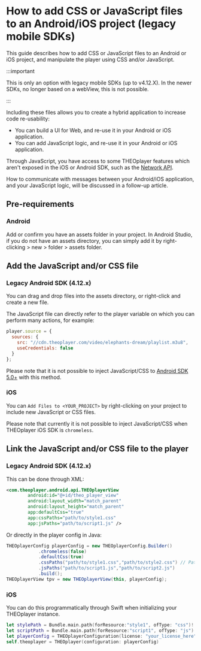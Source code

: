 # How to add CSS or JavaScript files to an Android/iOS project (legacy mobile SDKs)

This guide describes how to add CSS or JavaScript files to an Android or iOS project, and manipulate the player using CSS and/or JavaScript. 

:::important

This is only an option with legacy mobile SDKs (up to v4.12.X). In the newer SDKs, no longer based on a webView, this is not possible.

:::

Including these files allows you to create a hybrid application to increase code re-usability:

- You can build a UI for Web, and re-use it in your Android or iOS application.
- You can add JavaScript logic, and re-use it in your Android or iOS application.

Through JavaScript, you have access to some THEOplayer features which aren't exposed in the iOS or Android SDK, such as the [Network API](../how-to-guides/08-network/00-introduction.md).

How to communicate with messages between your Android/iOS application, and your JavaScript logic, will be discussed in a follow-up article.

## Pre-requirements

### Android

Add or confirm you have an assets folder in your project. In Android Studio, if you do not have an assets directory, you can simply add it by right-clicking > new > folder > assets folder.

## Add the JavaScript and/or CSS file

### Legacy Android SDK (4.12.x)

You can drag and drop files into the assets directory, or right-click and create a new file.

The JavaScript file can directly refer to the player variable on which you can perform many actions, for example:

```js
player.source = {
  sources: {
    src: "//cdn.theoplayer.com/video/elephants-dream/playlist.m3u8",
    useCredentials: false
  }
};
```

Please note that it is not possible to inject JavaScript/CSS to [Android SDK 5.0+](../../../theoplayer/getting-started/01-sdks/02-android/00-getting-started.mdx) with this method.

### iOS

You can `Add Files to <YOUR_PROJECT>` by right-clicking on your project to include new JavaScript or CSS files.

Please note that currently it is not possible to inject JavaScript/CSS when THEOplayer iOS SDK is `chromeless`.

## Link the JavaScript and/or CSS file to the player

### Legacy Android SDK (4.12.x)

This can be done through XML:

```xml
<com.theoplayer.android.api.THEOplayerView
        android:id="@+id/theo_player_view"
        android:layout_width="match_parent"
        android:layout_height="match_parent"
        app:defaultCss="true"
        app:cssPaths="path/to/style1.css"
        app:jsPaths="path/to/script1.js" />
```

Or directly in the player config in Java:

```java
THEOplayerConfig playerConfig = new THEOplayerConfig.Builder()
            .chromeless(false)
            .defaultCss(true)
            .cssPaths("path/to/style1.css","path/to/style2.css") // Path is relative to the location of the assets directory
            .jsPaths("path/to/script1.js","path/to/script2.js")
            .build();
THEOplayerView tpv = new THEOplayerView(this, playerConfig);
```

### iOS

You can do this programmatically through Swift when initializing your THEOplayer instance.

```swift
let stylePath = Bundle.main.path(forResource:"style1", ofType: "css")! // style1.css
let scriptPath = Bundle.main.path(forResource:"script1", ofType: "js")! // script1.css
let playerConfig = THEOplayerConfiguration(license: "your_license_here", defaultCSS: true, cssPaths:[stylePath], jsPaths: [scriptPath])
self.theoplayer = THEOplayer(configuration: playerConfig)
```
